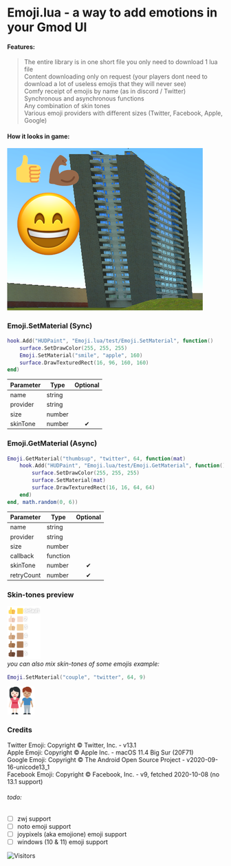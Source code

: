 # Emoji.lua - a way to add emotions in your Gmod UI

#### Features:
> The entire library is in one short file you only need to download 1 lua file   
> Content downloading only on request (your players dont need to download a lot of useless emojis that they will never see)  
> Comfy receipt of emojis by name (as in discord / Twitter)  
> Synchronous and asynchronous functions  
> Any combination of skin tones  
> Various emoji providers with different sizes (Twitter, Facebook, Apple, Google)

#### How it looks in game:
![Preview](https://raw.githubusercontent.com/Be1zebub/Emoji.lua/main/preview/ingame.png)  

### Emoji.SetMaterial (Sync)

```lua
hook.Add("HUDPaint", "Emoji.lua/test/Emoji.SetMaterial", function()
	surface.SetDrawColor(255, 255, 255)
	Emoji.SetMaterial("smile", "apple", 160)
	surface.DrawTexturedRect(16, 96, 160, 160)
end)
```
| Parameter | Type | Optional |
|-|-|:-:|
| name | string |  |
| provider | string |  |
| size | number |  |
| skinTone | number | ✔ |


### Emoji.GetMaterial (Async)

```lua
Emoji.GetMaterial("thumbsup", "twitter", 64, function(mat)
    hook.Add("HUDPaint", "Emoji.lua/test/Emoji.GetMaterial", function()
        surface.SetDrawColor(255, 255, 255)
        surface.SetMaterial(mat)
        surface.DrawTexturedRect(16, 16, 64, 64)
    end)
end, math.random(0, 6))
```
| Parameter | Type | Optional |
|-|-|:-:|
| name | string |  |
| provider | string |  |
| size | number |  |
| callback | function |  |
| skinTone | number | ✔ |
| retryCount | number | ✔ |

### Skin-tones preview
![skin-tones Preview](https://raw.githubusercontent.com/Be1zebub/Emoji.lua/main/preview/skin_tones.png)  
*you can also mix skin-tones of some emojis*
*example:*
```lua
Emoji.SetMaterial("couple", "twitter", 64, 9)
```
![skin-tones mix preview](https://raw.githubusercontent.com/Be1zebub/Emoji.lua/main/emoji/twitter-64/1f469-1f3fb-200d-1f91d-200d-1f468-1f3fd.png)  

### Credits

Twitter Emoji: Copyright © Twitter, Inc. - v13.1  
Apple Emoji: Copyright © Apple Inc. - macOS 11.4 Big Sur (20F71)  
Google Emoji: Copyright © The Android Open Source Project - v2020-09-16-unicode13_1  
Facebook Emoji: Copyright © Facebook, Inc. - v9, fetched 2020-10-08 (no 13.1 support)  

###### todo:
- [ ] zwj support
- [ ] noto emoji support
- [ ] joypixels (aka emojione) emoji support
- [ ] windows (10 & 11) emoji support

<img alt="Visitors" src="https://visitor-badge.laobi.icu/badge?page_id=Be1zebub.Emoji.lua"/> 
